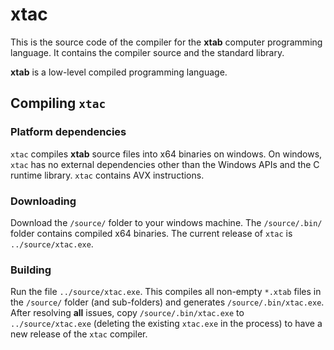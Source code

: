 # xtac
This is the source code of the compiler for the **xtab** computer programming language. It contains the compiler source and the standard library.

**xtab** is a low-level compiled programming language. 

## Compiling `xtac`

### Platform dependencies
`xtac` compiles **xtab** source files into x64 binaries on windows. On windows, `xtac` has no external dependencies other than the Windows APIs and the C runtime library. `xtac` contains AVX instructions.

### Downloading
Download the `/source/` folder to your windows machine. The `/source/.bin/` folder contains compiled x64 binaries. The current release of `xtac` is `../source/xtac.exe`.

### Building
Run the file `../source/xtac.exe`. This compiles all non-empty `*.xtab` files in the `/source/` folder (and sub-folders) and generates `/source/.bin/xtac.exe`. After resolving **all** issues, copy `/source/.bin/xtac.exe` to `../source/xtac.exe` (deleting the existing `xtac.exe` in the process) to have a new release of the `xtac` compiler.

